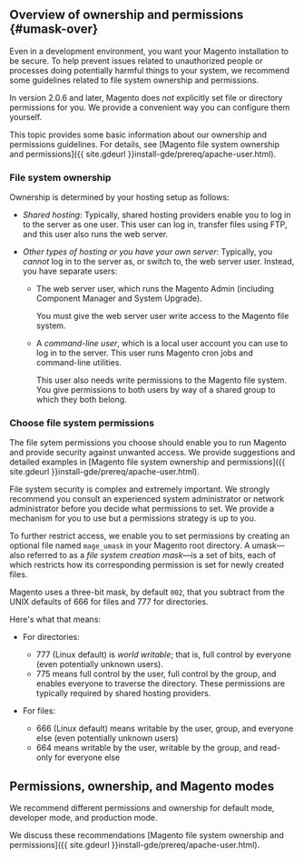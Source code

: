 <div markdown="1">

## Overview of ownership and permissions {#umask-over}
Even in a development environment, you want your Magento installation to be secure. To help prevent issues related to unauthorized people or processes doing potentially harmful things to your system, we recommend some guidelines related to file system ownership and permissions.

<div class="bs-callout bs-callout-info" id="info">
  <p>In version 2.0.6 and later, Magento does <em>not</em> explicitly set file or directory permissions for you. We provide a convenient way you can configure them yourself.</p>
</div>

This topic provides some basic information about our ownership and permissions guidelines. For details, see [Magento file system ownership and permissions]({{ site.gdeurl }}install-gde/prereq/apache-user.html).

### File system ownership
Ownership is determined by your hosting setup as follows:

*	*Shared hosting*: Typically, shared hosting providers enable you to log in to the server as one user. This user can log in, transfer files using FTP, and this user also runs the web server. 

*	*Other types of hosting or you have your own server*: Typically, you *cannot* log in to the server as, or switch to, the web server user. Instead, you have separate users:

	*	The web server user, which runs the Magento Admin (including Component Manager and System Upgrade). 

		You must give the web server user write access to the Magento file system.

	*	A *command-line user*, which is a local user account you can use to log in to the server. This user runs Magento cron jobs and command-line utilities.

		This user also needs write permissions to the Magento file system. You give permissions to both users by way of a shared group to which they both belong.

### Choose file system permissions
The file sytem permissions you choose should enable you to run Magento and provide security against unwanted access. We provide suggestions and detailed examples in [Magento file system ownership and permissions]({{ site.gdeurl }}install-gde/prereq/apache-user.html).

<div class="bs-callout bs-callout-warning">
    <p>File system security is complex and extremely important. We strongly recommend you consult an experienced system administrator or network administrator before you decide what permissions to set. We provide a mechanism for you to use but a permissions strategy is up to you.</p>
</div>

To further restrict access, we enable you to set permissions by creating an optional file named `mage_umask` in your Magento root directory. A umask&mdash;also referred to as a *file system creation mask*&mdash;is a set of bits, each of which restricts how its corresponding permission is set for newly created files.

Magento uses a three-bit mask, by default `002`, that you subtract from the UNIX defaults of 666 for files and 777 for directories. 

Here's what that means:

*	For directories:

	*	777 (Linux default) is *world writable*; that is, full control by everyone (even potentially unknown users).
	*	775 means full control by the user, full control by the group, and enables everyone to traverse the directory. These permissions are typically required by shared hosting providers.

*	For files:

	*	666 (Linux default) means writable by the user, group, and everyone else (even potentially unknown users)
	*	664 means writable by the user, writable by the group, and read-only for everyone else

## Permissions, ownership, and Magento modes
We recommend different permissions and ownership for default mode, developer mode, and production mode.

We discuss these recommendations [Magento file system ownership and permissions]({{ site.gdeurl }}install-gde/prereq/apache-user.html).